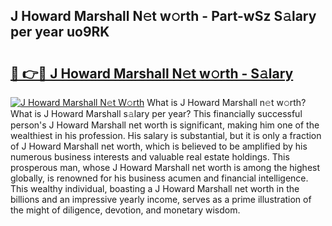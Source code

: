 ## J Howard Marshall N𝚎t w𝚘rth - Part-wSz S𝚊lary per year uo9RK

# <h2><a href="http://gc3is4.nevu.top/?p=J+Howard+Marshall">🔗 👉🔴 J Howard Marshall N𝚎t w𝚘rth - S𝚊lary</a></h2>

[![J Howard Marshall N𝚎t W𝚘rth](https://i.imgur.com/Oavwk0R.jpeg)](http://gc3is4.nevu.top/?p=J+Howard+Marshall)
What is J Howard Marshall n𝚎t w𝚘rth? What is J Howard Marshall s𝚊lary per year?
This financially successful person's J Howard Marshall net worth is significant, making him one of the wealthiest in his profession. His salary is substantial, but it is only a fraction of J Howard Marshall net worth, which is believed to be amplified by his numerous business interests and valuable real estate holdings. This prosperous man, whose J Howard Marshall net worth is among the highest globally, is renowned for his business acumen and financial intelligence. This wealthy individual, boasting a J Howard Marshall net worth in the billions and an impressive yearly income, serves as a prime illustration of the might of diligence, devotion, and monetary wisdom.

